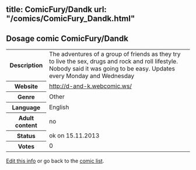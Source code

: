 title: ComicFury/Dandk
url: "/comics/ComicFury_Dandk.html"
---
Dosage comic ComicFury/Dandk
-----------------------------------------

<p id="msg"></p>
<script type="text/javascript">
if (window.location.search === '?edit_info_mail=sent_ok') {
  var elem = document.getElementById("msg");
  elem.innerHTML = 'Edited information sucessfully sent for review, which is usually done daily. Thanks!';
  elem.className = 'ok';
}
</script>
<table class="comicinfo">
<tr>
<th>Description</th><td>The adventures of a group of friends as they try to live the sex, drugs and rock and roll lifestyle. Nobody said it was going to be easy. Updates every Monday and Wednesday</td>
</tr>
<tr>
<th>Website</th><td><a href="http://d-and-k.webcomic.ws/">http://d-and-k.webcomic.ws/</a></td>
</tr>
<tr>
<th>Genre</th><td>Other</td>
</tr>
<tr>
<th>Language</th><td>English</td>
</tr>
<tr>
<th>Adult content</th><td>no</td>
</tr>
<tr>
<th>Status</th><td>ok on 15.11.2013</td>
</tr>
<tr>
<th>Votes</th><td>0</td>
</tr>
</table>

[Edit this info](ComicFury_Dandk_edit.html) or go back to the [comic list](../comic-index.html).
